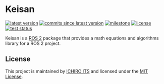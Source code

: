 # Keisan

[![latest version](https://img.shields.io/github/v/release/ichiro-its/keisan)](https://github.com/ichiro-its/keisan/releases/)
[![commits since latest version](https://img.shields.io/github/commits-since/ichiro-its/keisan/latest)](https://github.com/ichiro-its/keisan/commits/master)
[![milestone](https://img.shields.io/github/milestones/progress/ichiro-its/keisan/1?label=milestone)](https://github.com/ichiro-its/keisan/milestone/1)
[![license](https://img.shields.io/github/license/ichiro-its/keisan)](./LICENSE)
[![test status](https://img.shields.io/github/workflow/status/ichiro-its/keisan/Build%20and%20Test?label=test)](https://github.com/ichiro-its/keisan/actions)

Keisan is a [ROS 2](https://docs.ros.org/en/foxy/index.html) package that provides a math equations and algorithms library for a ROS 2 project.

## License

This project is maintained by [ICHIRO ITS](https://github.com/ichiro-its) and licensed under the [MIT License](./LICENSE).
